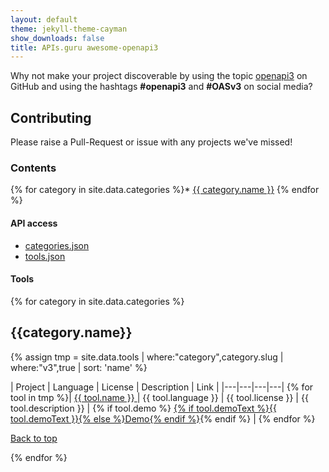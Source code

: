 ```yaml
---
layout: default
theme: jekyll-theme-cayman
show_downloads: false
title: APIs.guru awesome-openapi3
---
```


Why not make your project discoverable by using the topic [openapi3](https://github.com/search?utf8=%E2%9C%93&q=topic%3Aopenapi3&type=Repositories&ref=advsearch&l=&l=) on GitHub and using the hashtags **#openapi3** and **#OASv3** on social media?

## Contributing

Please raise a Pull-Request or issue with any projects we've missed!

### Contents

{% for category in site.data.categories %}* <a href="#{{ category.slug }}">{{ category.name }}</a>
{% endfor %}

#### API access

* [categories.json](/api/categories.json)
* [tools.json](/api/tools.json)

#### Tools

{% for category in site.data.categories %}

<h2><a id="{{category.slug}}">{{category.name}}</a></h2>

{% assign tmp = site.data.tools | where:"category",category.slug | where:"v3",true | sort: 'name' %}

| Project | Language | License | Description | Link |
|---|---|---|---|
{% for tool in tmp %}| <a href="{% if tool.link %}{{ tool.link }}{% else %}{{ tool.github }}{% endif %}"> {{ tool.name }} </a> | {{ tool.language }} | {{ tool.license }} | {{ tool.description }} | {% if tool.demo %} <a href="{{ tool.demo }}">{% if tool.demoText %}{{ tool.demoText }}{% else %}Demo{% endif %}</a>{% endif %} |
{% endfor %}

  <a href="#">Back to top</a>

{% endfor %}

